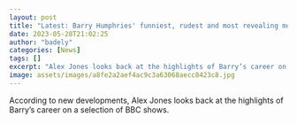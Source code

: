 ```yaml
---
layout: post
title: "Latest: Barry Humphries' funniest, rudest and most revealing moments"
date: 2023-05-28T21:02:25
author: "badely"
categories: [News]
tags: []
excerpt: "Alex Jones looks back at the highlights of Barry’s career on a selection of BBC shows."
image: assets/images/a8fe2a2aef4ac9c3a63068aecc8423c8.jpg
---
```


According to new developments, Alex Jones looks back at the highlights of Barry’s career on a selection of BBC shows.

